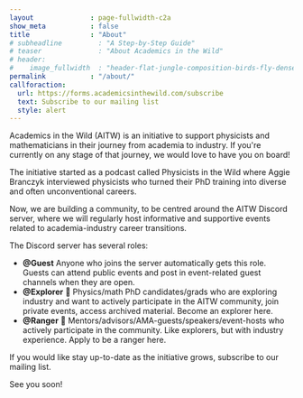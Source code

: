 ```yaml
---
layout              : page-fullwidth-c2a
show_meta           : false
title               : "About"
# subheadline         : "A Step-by-Step Guide"
# teaser              : "About Academics in the Wild"
# header:
#    image_fullwidth  : "header-flat-jungle-composition-birds-fly-dense-jungle-pink-flamingos-large-parrots.jpg"
permalink           : "/about/"
callforaction:
  url: https://forms.academicsinthewild.com/subscribe
  text: Subscribe to our mailing list
  style: alert
---
```

Academics in the Wild (AITW) is an initiative to support physicists and mathematicians in their journey from academia to industry. If you're currently on any stage of that journey, we would love to have you on board!

The initiative started as a podcast called Physicists in the Wild where Aggie Branczyk interviewed physicists who turned their PhD training into diverse and often unconventional careers.

Now, we are building a community, to be centred around the AITW Discord server, where we will regularly host informative and supportive events related to academia-industry career transitions.

The Discord server has several roles:
- **@Guest** Anyone who joins the server automatically gets this role. Guests can attend public events and post in event-related guest channels when they are open. 
- **@Explorer** 🧭 Physics/math PhD candidates/grads who are exploring industry and want to actively participate in the AITW community, join private events, access archived material. Become an explorer here. 
- **@Ranger** 🤠 Mentors/advisors/AMA-guests/speakers/event-hosts who actively participate in the community. Like explorers, but with industry experience. Apply to be a ranger here.

If you would like stay up-to-date as the initiative grows, subscribe to our mailing list. 

See you soon!